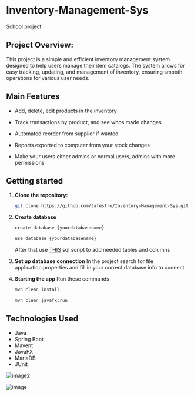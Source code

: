 # Inventory-Management-Sys
School project


 ## Project Overview:

This project is a simple and efficient inventory management system designed to help users manage their item catalogs. 
The system allows for easy tracking, updating, and management of inventory, ensuring smooth operations for various user needs.

## Main Features


- Add, delete, edit products in the inventory

- Track transactions by product, and see whos made changes

- Automated reorder from supplier if wanted

- Reports exported to computer from your stock changes

- Make your users either admins or normal users, admins with more permissions

## Getting started

1. **Clone the repository:**
    ```sh
    git clone https://github.com/Jafestro/Inventory-Management-Sys.git
    ```

2. **Create database**
   ```sh
   create database {yourdatabasename}
   ```
   ```sh
   use database {yourdatabasename}
   ```
   After that use [THIS](https://github.com/Jafestro/Inventory-Management-Sys/blob/main/sqlscript) sql script to add needed tables and columns

4. **Set up database connection**
   In the project search for file application.properties and fill in your correct database info to connect

5. **Starting the app**
   Run these commands
   ```sh
   mvn clean install
   ```
   ```sh
   mvn clean javafx:run
   ```
   
## Technologies Used

  - Java
  - Spring Boot
  - Mavent
  - JavaFX
  - MariaDB
  - JUnit

![image2](https://github.com/user-attachments/assets/9fe66af1-6763-4b66-995f-974c2558c119)



![image](https://github.com/user-attachments/assets/3c305bc0-eafb-402d-9f24-f49847513607)
